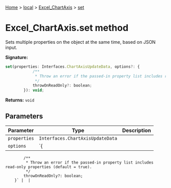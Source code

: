[Home](./index) &gt; [local](local.md) &gt; [Excel\_ChartAxis](local.excel_chartaxis.md) &gt; [set](local.excel_chartaxis.set.md)

# Excel\_ChartAxis.set method

Sets multiple properties on the object at the same time, based on JSON input.

**Signature:**
```javascript
set(properties: Interfaces.ChartAxisUpdateData, options?: {
            /**
             * Throw an error if the passed-in property list includes read-only properties (default = true).
             */
            throwOnReadOnly?: boolean;
        }): void;
```
**Returns:** `void`

## Parameters

|  Parameter | Type | Description |
|  --- | --- | --- |
|  `properties` | `Interfaces.ChartAxisUpdateData` |  |
|  `options` | `{
            /**
             * Throw an error if the passed-in property list includes read-only properties (default = true).
             */
            throwOnReadOnly?: boolean;
        }` |  |

